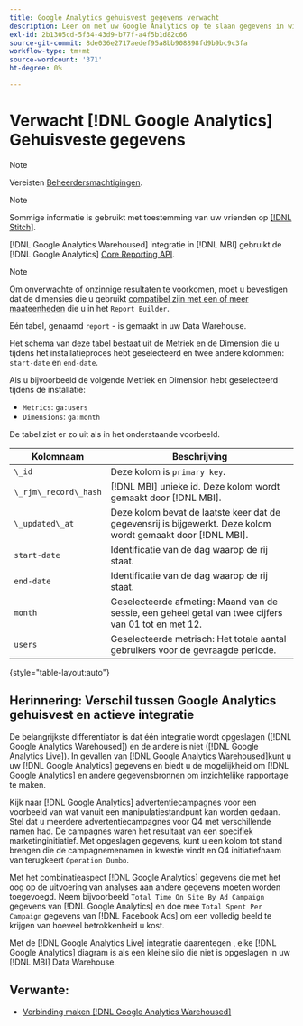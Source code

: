 ```yaml
---
title: Google Analytics gehuisvest gegevens verwacht
description: Leer om met uw Google Analytics op te slaan gegevens in wisselwerking te staan.
exl-id: 2b1305cd-5f34-43d9-b77f-a4f5b1d82c66
source-git-commit: 8de036e2717aedef95a8bb908898fd9b9bc9c3fa
workflow-type: tm+mt
source-wordcount: '371'
ht-degree: 0%

---
```


# Verwacht [!DNL Google Analytics] Gehuisveste gegevens

>[!NOTE]
>
>Vereisten [Beheerdersmachtigingen](../../../administrator/user-management/user-management.md).

>[!NOTE]
>
>Sommige informatie is gebruikt met toestemming van uw vrienden op [[!DNL Stitch]](https://www.stitchdata.com/docs/integrations/saas/google-analytics).

[!DNL Google Analytics Warehoused] integratie in [!DNL MBI] gebruikt de [!DNL Google Analytics] [Core Reporting API](https://developers.google.com/analytics/devguides/reporting/core/v3/).

>[!NOTE]
>
>Om onverwachte of onzinnige resultaten te voorkomen, moet u bevestigen dat de dimensies die u gebruikt [compatibel zijn met een of meer maateenheden](https://ga-dev-tools.google/dimensions-metrics-explorer/) die u in het `Report Builder`.

Eén tabel, genaamd `report` - is gemaakt in uw Data Warehouse.

Het schema van deze tabel bestaat uit de Metriek en de Dimension die u tijdens het installatieproces hebt geselecteerd en twee andere kolommen: `start-date` en `end-date`.

Als u bijvoorbeeld de volgende Metriek en Dimension hebt geselecteerd tijdens de installatie:

* `Metrics`: `ga:users`
* `Dimensions`: `ga:month`

De tabel ziet er zo uit als in het onderstaande voorbeeld.

| **Kolomnaam** | **Beschrijving** |
|-----|-----|
| `\_id` | Deze kolom is `primary key`. |
| `\_rjm\_record\_hash` | [!DNL MBI] unieke id. Deze kolom wordt gemaakt door [!DNL MBI]. |
| `\_updated\_at` | Deze kolom bevat de laatste keer dat de gegevensrij is bijgewerkt. Deze kolom wordt gemaakt door [!DNL MBI]. |
| `start-date` | Identificatie van de dag waarop de rij staat. |
| `end-date` | Identificatie van de dag waarop de rij staat. |
| `month` | Geselecteerde afmeting: Maand van de sessie, een geheel getal van twee cijfers van 01 tot en met 12. |
| `users` | Geselecteerde metrisch: Het totale aantal gebruikers voor de gevraagde periode. |

{style="table-layout:auto"}

## Herinnering: Verschil tussen Google Analytics gehuisvest en actieve integratie

De belangrijkste differentiator is dat één integratie wordt opgeslagen ([!DNL Google Analytics Warehoused]) en de andere is niet ([!DNL Google Analytics Live]). In gevallen van [!DNL Google Analytics Warehoused]kunt u uw [!DNL Google Analytics] gegevens en biedt u de mogelijkheid om [!DNL Google Analytics] en andere gegevensbronnen om inzichtelijke rapportage te maken.

Kijk naar [!DNL Google Analytics] advertentiecampagnes voor een voorbeeld van wat vanuit een manipulatiestandpunt kan worden gedaan. Stel dat u meerdere advertentiecampagnes voor Q4 met verschillende namen had. De campagnes waren het resultaat van een specifiek marketinginitiatief. Met opgeslagen gegevens, kunt u een kolom tot stand brengen die de campagnemenamen in kwestie vindt en Q4 initiatiefnaam van terugkeert `Operation Dumbo`.

Met het combinatieaspect [!DNL Google Analytics] gegevens die met het oog op de uitvoering van analyses aan andere gegevens moeten worden toegevoegd. Neem bijvoorbeeld `Total Time On Site By Ad Campaign` gegevens van [!DNL Google Analytics] en doe mee `Total Spent Per Campaign` gegevens van [!DNL Facebook Ads] om een volledig beeld te krijgen van hoeveel betrokkenheid u kost.

Met de [!DNL Google Analytics Live] integratie daarentegen , elke [!DNL Google Analytics] diagram is als een kleine silo die niet is opgeslagen in uw [!DNL MBI] Data Warehouse.

## Verwante:

* [Verbinding maken [!DNL Google Analytics Warehoused]](../integrations/google-analytics-warehoused.md)
